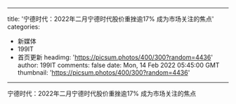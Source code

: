 
---
title: '宁德时代：2022年二月宁德时代股价重挫逾17% 成为市场关注的焦点'
categories: 
 - 新媒体
 - 199IT
 - 首页更新
headimg: 'https://picsum.photos/400/300?random=4436'
author: 199IT
comments: false
date: Mon, 14 Feb 2022 05:45:00 GMT
thumbnail: 'https://picsum.photos/400/300?random=4436'
---

<div>   
宁德时代：2022年二月宁德时代股价重挫逾17% 成为市场关注的焦点  
</div>
            